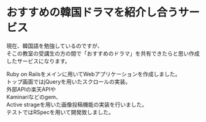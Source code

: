 # おすすめの韓国ドラマを紹介し合うサービス

現在、韓国語を勉強しているのですが、  
そこの教室の受講生の方の間で「おすすめのドラマ」を共有できたらと思い作成したサービスになります。  



Ruby on Railsをメインに用いてWebアプリケーションを作成しました。  
トップ画面ではjQueryを用いたスクロールの実装。  
外部APIの楽天APIや    
Kaminariなどのgem、  
Active strageを用いた画像投稿機能の実装を行いました。  
テストではRSpecを用いて開発致しました。  
